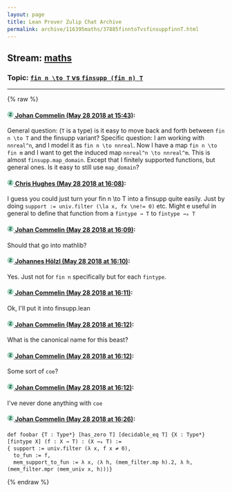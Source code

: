```yaml
---
layout: page
title: Lean Prover Zulip Chat Archive 
permalink: archive/116395maths/37885finntoTvsfinsuppfinnT.html
---
```


## Stream: [maths](index.html)
### Topic: [`fin n \to T` vs `finsupp (fin n) T`](37885finntoTvsfinsuppfinnT.html)

---


{% raw %}
#### [![Click to go to Zulip](../../assets/img/zulip2.png) Johan Commelin (May 28 2018 at 15:43)](https://leanprover.zulipchat.com/#narrow/stream/116395-maths/topic/%60fin%20n%20%5Cto%20T%60%20vs%20%60finsupp%20%28fin%20n%29%20T%60/near/127206339):
General question: (`T` is a type) is it easy to move back and forth between `fin n \to T` and the finsupp variant?
Specific question: I am working with `nnreal^n`, and I model it as `fin n \to nnreal`. Now I have a map `fin n \to fin m` and I want to get the induced map `nnreal^n \to nnreal^m`. This is almost `finsupp.map_domain`. Except that I finitely supported functions, but general ones. Is it easy to still use `map_domain`?

#### [![Click to go to Zulip](../../assets/img/zulip2.png) Chris Hughes (May 28 2018 at 16:08)](https://leanprover.zulipchat.com/#narrow/stream/116395-maths/topic/%60fin%20n%20%5Cto%20T%60%20vs%20%60finsupp%20%28fin%20n%29%20T%60/near/127207254):
I guess you could just turn your fin n \to T into a finsupp quite easily. Just by doing `support := univ.filter (\la x, fx \ne!= 0)` etc.
Might e useful in general to define that function from a `fintype → T` to `fintype →₀ T`

#### [![Click to go to Zulip](../../assets/img/zulip2.png) Johan Commelin (May 28 2018 at 16:09)](https://leanprover.zulipchat.com/#narrow/stream/116395-maths/topic/%60fin%20n%20%5Cto%20T%60%20vs%20%60finsupp%20%28fin%20n%29%20T%60/near/127207269):
Should that go into mathlib?

#### [![Click to go to Zulip](../../assets/img/zulip2.png) Johannes Hölzl (May 28 2018 at 16:10)](https://leanprover.zulipchat.com/#narrow/stream/116395-maths/topic/%60fin%20n%20%5Cto%20T%60%20vs%20%60finsupp%20%28fin%20n%29%20T%60/near/127207324):
Yes. Just not for `fin n` specifically but for each `fintype`.

#### [![Click to go to Zulip](../../assets/img/zulip2.png) Johan Commelin (May 28 2018 at 16:11)](https://leanprover.zulipchat.com/#narrow/stream/116395-maths/topic/%60fin%20n%20%5Cto%20T%60%20vs%20%60finsupp%20%28fin%20n%29%20T%60/near/127207358):
Ok, I'll put it into finsupp.lean

#### [![Click to go to Zulip](../../assets/img/zulip2.png) Johan Commelin (May 28 2018 at 16:12)](https://leanprover.zulipchat.com/#narrow/stream/116395-maths/topic/%60fin%20n%20%5Cto%20T%60%20vs%20%60finsupp%20%28fin%20n%29%20T%60/near/127207407):
What is the canonical name for this beast?

#### [![Click to go to Zulip](../../assets/img/zulip2.png) Johan Commelin (May 28 2018 at 16:12)](https://leanprover.zulipchat.com/#narrow/stream/116395-maths/topic/%60fin%20n%20%5Cto%20T%60%20vs%20%60finsupp%20%28fin%20n%29%20T%60/near/127207409):
Some sort of `coe`?

#### [![Click to go to Zulip](../../assets/img/zulip2.png) Johan Commelin (May 28 2018 at 16:12)](https://leanprover.zulipchat.com/#narrow/stream/116395-maths/topic/%60fin%20n%20%5Cto%20T%60%20vs%20%60finsupp%20%28fin%20n%29%20T%60/near/127207412):
I've never done anything with `coe`

#### [![Click to go to Zulip](../../assets/img/zulip2.png) Johan Commelin (May 28 2018 at 16:26)](https://leanprover.zulipchat.com/#narrow/stream/116395-maths/topic/%60fin%20n%20%5Cto%20T%60%20vs%20%60finsupp%20%28fin%20n%29%20T%60/near/127207991):
```lean
def foobar {T : Type*} [has_zero T] [decidable_eq T] {X : Type*}  [fintype X] (f : X → T) : (X →₀ T) :=
{ support := univ.filter (λ x, f x ≠ 0),
  to_fun := f,
  mem_support_to_fun := λ x, ⟨λ h, (mem_filter.mp h).2, λ h, (mem_filter.mpr ⟨mem_univ x, h⟩)⟩}
```


{% endraw %}
